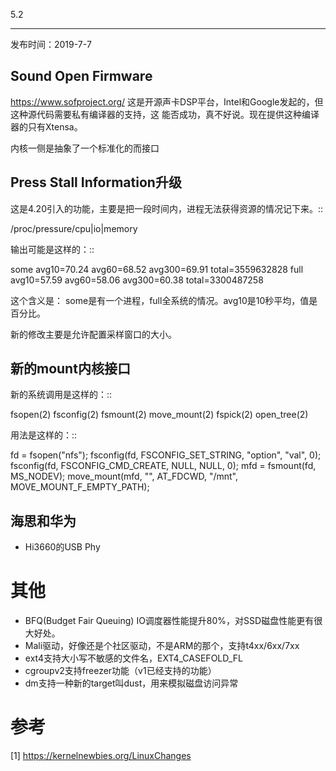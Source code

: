 5.2
****
发布时间：2019-7-7

## Sound Open Firmware
https://www.sofproject.org/
这是开源声卡DSP平台，Intel和Google发起的，但这种源代码需要私有编译器的支持，这
能否成功，真不好说。现在提供这种编译器的只有Xtensa。

内核一侧是抽象了一个标准化的而接口

## Press Stall Information升级
这是4.20引入的功能，主要是把一段时间内，进程无法获得资源的情况记下来。::

  /proc/pressure/cpu|io|memory

输出可能是这样的：::

  some avg10=70.24 avg60=68.52 avg300=69.91 total=3559632828
  full avg10=57.59 avg60=58.06 avg300=60.38 total=3300487258

这个含义是：
some是有一个进程，full全系统的情况。avg10是10秒平均，值是百分比。

新的修改主要是允许配置采样窗口的大小。
  
## 新的mount内核接口
新的系统调用是这样的：::

  fsopen(2)
  fsconfig(2)
  fsmount(2)
  move_mount(2)
  fspick(2)
  open_tree(2)

用法是这样的：::

  fd = fsopen("nfs");
  fsconfig(fd, FSCONFIG_SET_STRING, "option", "val", 0);
  fsconfig(fd, FSCONFIG_CMD_CREATE, NULL, NULL, 0);
  mfd = fsmount(fd, MS_NODEV);
  move_mount(mfd, "", AT_FDCWD, "/mnt", MOVE_MOUNT_F_EMPTY_PATH);
  
## 海思和华为
* Hi3660的USB Phy

其他
====
* BFQ(Budget Fair Queuing) IO调度器性能提升80%，对SSD磁盘性能更有很大好处。
* Mali驱动，好像还是个社区驱动，不是ARM的那个，支持t4xx/6xx/7xx
* ext4支持大小写不敏感的文件名，EXT4_CASEFOLD_FL
* cgroupv2支持freezer功能（v1已经支持的功能）
* dm支持一种新的target叫dust，用来模拟磁盘访问异常

参考
====
[1] https://kernelnewbies.org/LinuxChanges
